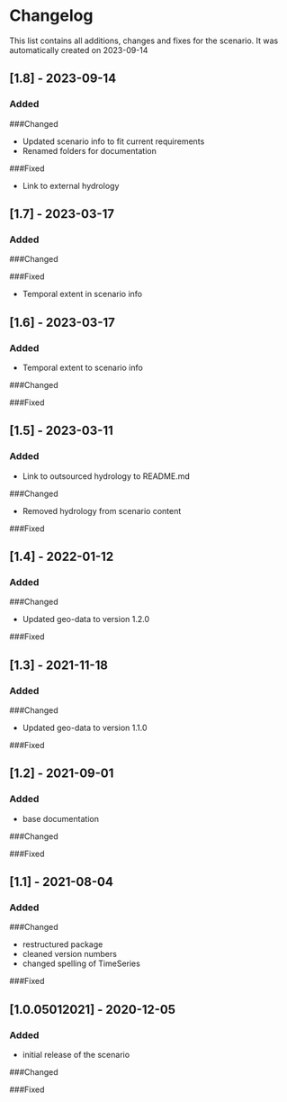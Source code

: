 # Changelog
This list contains all additions, changes and fixes for the scenario.
It was automatically created on 2023-09-14

## [1.8] - 2023-09-14
### Added

###Changed
- Updated scenario info to fit current requirements
- Renamed folders for documentation

###Fixed
- Link to external hydrology


## [1.7] - 2023-03-17
### Added

###Changed

###Fixed
- Temporal extent in scenario info


## [1.6] - 2023-03-17
### Added
- Temporal extent to scenario info

###Changed

###Fixed


## [1.5] - 2023-03-11
### Added
- Link to outsourced hydrology to README.md

###Changed
- Removed hydrology from scenario content

###Fixed


## [1.4] - 2022-01-12
### Added

###Changed
- Updated geo-data to version 1.2.0

###Fixed


## [1.3] - 2021-11-18
### Added

###Changed
- Updated geo-data to version 1.1.0

###Fixed


## [1.2] - 2021-09-01
### Added
- base documentation

###Changed

###Fixed


## [1.1] - 2021-08-04
### Added

###Changed
- restructured package
- cleaned version numbers
- changed spelling of TimeSeries

###Fixed


## [1.0.05012021] - 2020-12-05
### Added
- initial release of the scenario

###Changed

###Fixed
